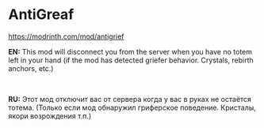# AntiGreaf
https://modrinth.com/mod/antigrief

**EN:**
This mod will disconnect you from the server when you have no totem left in your hand (if the mod has detected griefer behavior. Crystals, rebirth anchors, etc.)

<br>

**RU:**
Этот мод отключит вас от сервера когда у вас в руках не остаётся тотема. (Только если мод обнаружил гриферское поведение. Кристалы, якори возрождения т.п.)
